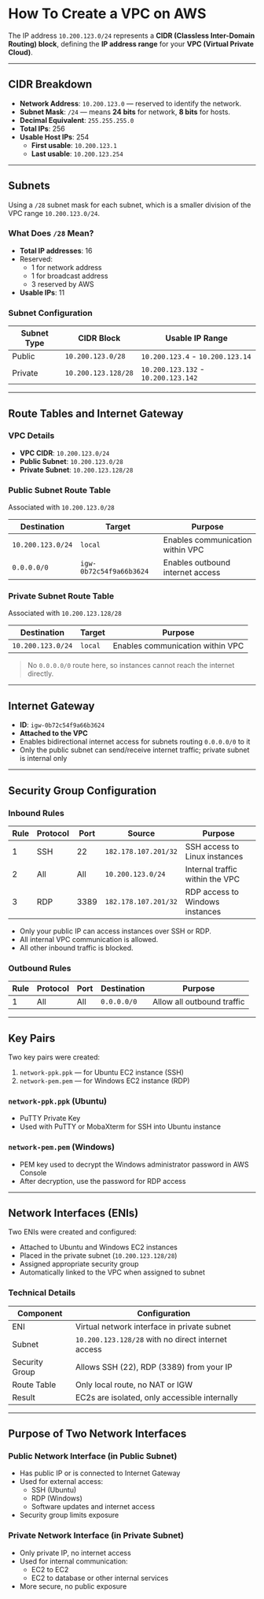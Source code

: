 # How To Create a VPC on AWS

The IP address `10.200.123.0/24` represents a **CIDR (Classless Inter-Domain Routing) block**, defining the **IP address range** for your **VPC (Virtual Private Cloud)**.

---

## CIDR Breakdown

- **Network Address**: `10.200.123.0` — reserved to identify the network.
- **Subnet Mask**: `/24` — means **24 bits** for network, **8 bits** for hosts.
- **Decimal Equivalent**: `255.255.255.0`
- **Total IPs**: 256  
- **Usable Host IPs**: 254  
  - **First usable**: `10.200.123.1`  
  - **Last usable**: `10.200.123.254`

---

## Subnets

Using a `/28` subnet mask for each subnet, which is a smaller division of the VPC range `10.200.123.0/24`.

### What Does `/28` Mean?

- **Total IP addresses**: 16
- Reserved:
  - 1 for network address
  - 1 for broadcast address
  - 3 reserved by AWS
- **Usable IPs**: 11

### Subnet Configuration

| Subnet Type | CIDR Block           | Usable IP Range             |
|-------------|----------------------|-----------------------------|
| Public      | `10.200.123.0/28`    | `10.200.123.4` - `10.200.123.14` |
| Private     | `10.200.123.128/28`  | `10.200.123.132` - `10.200.123.142` |

---

## Route Tables and Internet Gateway

### VPC Details

- **VPC CIDR**: `10.200.123.0/24`
- **Public Subnet**: `10.200.123.0/28`
- **Private Subnet**: `10.200.123.128/28`

### Public Subnet Route Table

Associated with `10.200.123.0/28`

| Destination       | Target                        | Purpose                              |
|-------------------|-------------------------------|--------------------------------------|
| `10.200.123.0/24` | `local`                       | Enables communication within VPC     |
| `0.0.0.0/0`       | `igw-0b72c54f9a66b3624`       | Enables outbound internet access     |

### Private Subnet Route Table

Associated with `10.200.123.128/28`

| Destination       | Target  | Purpose                          |
|-------------------|---------|----------------------------------|
| `10.200.123.0/24` | `local` | Enables communication within VPC|

> No `0.0.0.0/0` route here, so instances cannot reach the internet directly.

---

## Internet Gateway

- **ID**: `igw-0b72c54f9a66b3624`
- **Attached to the VPC**
- Enables bidirectional internet access for subnets routing `0.0.0.0/0` to it
- Only the public subnet can send/receive internet traffic; private subnet is internal only

---

## Security Group Configuration

### Inbound Rules

| Rule | Protocol | Port | Source              | Purpose                          |
|------|----------|------|---------------------|----------------------------------|
| 1    | SSH      | 22   | `182.178.107.201/32`| SSH access to Linux instances    |
| 2    | All      | All  | `10.200.123.0/24`   | Internal traffic within the VPC |
| 3    | RDP      | 3389 | `182.178.107.201/32`| RDP access to Windows instances  |

- Only your public IP can access instances over SSH or RDP.
- All internal VPC communication is allowed.
- All other inbound traffic is blocked.

### Outbound Rules

| Rule | Protocol | Port | Destination | Purpose                          |
|------|----------|------|-------------|----------------------------------|
| 1    | All      | All  | `0.0.0.0/0` | Allow all outbound traffic       |

---

## Key Pairs

Two key pairs were created:

1. `network-ppk.ppk` — for Ubuntu EC2 instance (SSH)
2. `network-pem.pem` — for Windows EC2 instance (RDP)

### `network-ppk.ppk` (Ubuntu)

- PuTTY Private Key
- Used with PuTTY or MobaXterm for SSH into Ubuntu instance

### `network-pem.pem` (Windows)

- PEM key used to decrypt the Windows administrator password in AWS Console
- After decryption, use the password for RDP access

---

## Network Interfaces (ENIs)

Two ENIs were created and configured:

- Attached to Ubuntu and Windows EC2 instances
- Placed in the private subnet (`10.200.123.128/28`)
- Assigned appropriate security group
- Automatically linked to the VPC when assigned to subnet

### Technical Details

| Component        | Configuration                                               |
|------------------|-------------------------------------------------------------|
| ENI              | Virtual network interface in private subnet                |
| Subnet           | `10.200.123.128/28` with no direct internet access         |
| Security Group   | Allows SSH (22), RDP (3389) from your IP                   |
| Route Table      | Only local route, no NAT or IGW                            |
| Result           | EC2s are isolated, only accessible internally              |

---

## Purpose of Two Network Interfaces

### Public Network Interface (in Public Subnet)

- Has public IP or is connected to Internet Gateway
- Used for external access:
  - SSH (Ubuntu)
  - RDP (Windows)
  - Software updates and internet access
- Security group limits exposure

### Private Network Interface (in Private Subnet)

- Only private IP, no internet access
- Used for internal communication:
  - EC2 to EC2
  - EC2 to database or other internal services
- More secure, no public exposure
